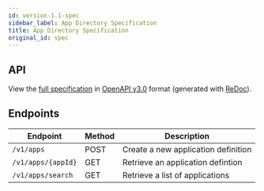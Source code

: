 ```yaml
---
id: version-1.1-spec
sidebar_label: App Directory Specification
title: App Directory Specification
original_id: spec
---
```

## API

View the [full specification](/schemas/1.1/app-directory) in [OpenAPI v3.0](https://www.openapis.org/) format (generated with [ReDoc](https://github.com/Redocly/redoc/)).

## Endpoints

 Endpoint           | Method | Description
 ------------------ | ------ | -----------
 `/v1/apps`         | POST   | Create a new application definition
 `/v1/apps/{appId}` | GET    | Retrieve an application defintion        
 `/v1/apps/search`  | GET    | Retrieve a list of applications   
